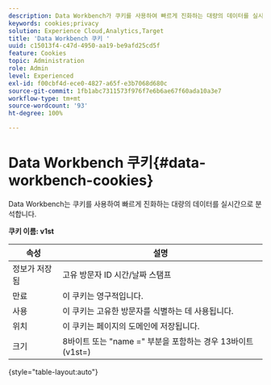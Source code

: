 ```yaml
---
description: Data Workbench가 쿠키를 사용하여 빠르게 진화하는 대량의 데이터를 실시간으로 분석하는 방법.
keywords: cookies;privacy
solution: Experience Cloud,Analytics,Target
title: 'Data Workbench 쿠키 '
uuid: c15013f4-c47d-4950-aa19-be9afd25cd5f
feature: Cookies
topic: Administration
role: Admin
level: Experienced
exl-id: f00cbf4d-ece0-4827-a65f-e3b7068d680c
source-git-commit: 1fb1abc7311573f976f7e6b6ae67f60ada10a3e7
workflow-type: tm+mt
source-wordcount: '93'
ht-degree: 100%

---
```


# Data Workbench 쿠키{#data-workbench-cookies}

Data Workbench는 쿠키를 사용하여 빠르게 진화하는 대량의 데이터를 실시간으로 분석합니다.

**쿠키 이름: v1st**

| 속성 | 설명 |
|---|---|
| 정보가 저장됨 | 고유 방문자 ID 시간/날짜 스탬프 |
| 만료 | 이 쿠키는 영구적입니다. |
| 사용 | 이 쿠키는 고유한 방문자를 식별하는 데 사용됩니다. |
| 위치 | 이 쿠키는 페이지의 도메인에 저장됩니다. |
| 크기 | 8바이트 또는 &quot;name =&quot; 부분을 포함하는 경우 13바이트(v1st=) |

{style=&quot;table-layout:auto&quot;}

